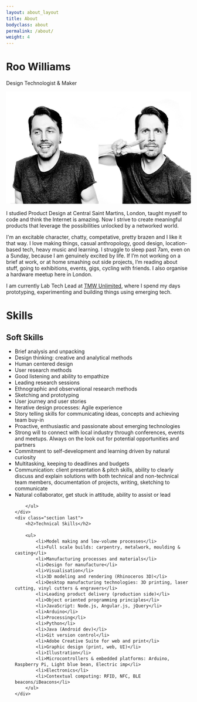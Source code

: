 ```yaml
---
layout: about_layout
title: About
bodyclass: about
permalink: /about/
weight: 4
---
```


<h1 class="section-title">Roo Williams</h1>


<p class="tagline">Design Technologist & Maker</p>

<img src="/assets/images/roowilliams.jpg" />

I studied Product Design at Central Saint Martins, London, taught myself to code and think the Internet is amazing. Now I strive to create meaningful products that leverage the possibilities unlocked by a networked world.

I'm an excitable character, chatty, competative, pretty brazen and I like it that way. I love making things, casual anthropology, good design, location-based tech, heavy music and learning. I struggle to sleep past 7am, even on a Sunday, because I am genuinely excited by life. If I’m not working on a brief at work, or at home smashing out side projects, I’m reading about stuff, going to exhibitions, events, gigs, cycling with friends. I also organise a hardware meetup here in London.

I am currently Lab Tech Lead at <a href="http://www.tmwunlimited.com" target="_blank">TMW Unlimited</a>, where I spend my days prototyping, experimenting and building things using emerging tech.

<h1 class="section-title">Skills</h1>

<div class="skills">
	<div class="section">
		<h2>Soft Skills</h2>
		<ul>
			<li>Brief analysis and unpacking</li>
			<li>Design thinking: creative and analytical methods</li>
			<li>Human centered design</li>
			<li>User research methods</li>
			<li>Good listening and ability to empathize</li>
			<li>Leading research sessions</li>
			<li>Ethnographic and observational research methods</li>
			<li>Sketching and prototyping</li>
			<li>User journey and user stories</li>
			<li>Iterative design processes: Agile experience</li>
			<li>Story telling skills for communicating ideas, concepts and achieving team buy-in</li>
			<li>Proactive, enthusiastic and passionate about emerging technologies</li>
			<li>Strong will to connect with local industry through conferences, events and meetups. Always on the look out for potential opportunities and partners</li>
			<li>Commitment to self-development and learning driven by natural curiosity</li>
			<li>Multitasking, keeping to deadlines and budgets</li>
			<li>Communication: client presentation & pitch skills, ability to clearly discuss and explain solutions with both technical and non-technical team members, documentation of projects, writing, sketching to communicate</li>
			<li>Natural collaborator, get stuck in attitude, ability to assist or lead</li>

		</ul>
	</div>
	<div class="section last">
		<h2>Technical Skills</h2>

		<ul>
			<li>Model making and low-volume processes</li>
			<li>Full scale builds: carpentry, metalwork, moulding & casting</li>
			<li>Manufacturing processes and materials</li>
			<li>Design for manufacture</li>
			<li>Visualisation</li>
			<li>3D modeling and rendering (Rhinoceros 3D)</li>
			<li>Desktop manufacturing technologies: 3D printing, laser cutting, vinyl cutters & engravers</li>
			<li>Leading product delivery (production side)</li>
			<li>Object oriented programming principles</li>
			<li>JavaScript: Node.js, Angular.js, jQuery</li>
			<li>Arduino</li>
			<li>Processing</li>
			<li>Python</li>
			<li>Java (Android dev)</li>
			<li>Git version control</li>
			<li>Adobe Creative Suite for web and print</li>
			<li>Graphic design (print, web, UI)</li>
			<li>Illustration</li>
			<li>Microcontrollers & embedded platforms: Arduino, Raspberry Pi, Light blue bean, Electric imp</li>
			<li>Electronics</li>
			<li>Contextual computing: RFID, NFC, BLE beacons/iBeacons</li>
		</ul>
	</div>
</div>